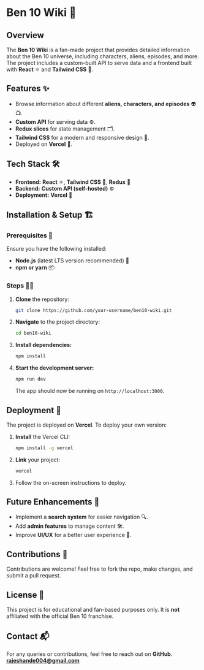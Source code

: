 # Ben 10 Wiki 🚀

## Overview

The **Ben 10 Wiki** is a fan-made project that provides detailed information about the Ben 10 universe, including characters, aliens, episodes, and more. The project includes a custom-built API to serve data and a frontend built with **React** ⚛️ and **Tailwind CSS** 🎨.

## Features ✨

- Browse information about different **aliens, characters, and episodes** 👽📺.
- **Custom API** for serving data ⚙️.
- **Redux slices** for state management 🗂️.
- **Tailwind CSS** for a modern and responsive design 🎨.
- Deployed on **Vercel** 🚀.

## Tech Stack 🛠️

- **Frontend:** **React** ⚛️, **Tailwind CSS** 🎨, **Redux** 🔄
- **Backend:** **Custom API (self-hosted)** ⚙️
- **Deployment:** **Vercel** 🚀

## Installation & Setup 🏗️

### Prerequisites 📌

Ensure you have the following installed:

- **Node.js** (latest LTS version recommended) 🔧
- **npm or yarn** 📦

### Steps 🏃‍♂️

1. **Clone** the repository:
   ```sh
   git clone https://github.com/your-username/ben10-wiki.git
   ```
2. **Navigate** to the project directory:
   ```sh
   cd ben10-wiki
   ```
3. **Install dependencies:**
   ```sh
   npm install
   ```
4. **Start the development server:**
   ```sh
   npm run dev
   ```
   The app should now be running on `http://localhost:3000`.

## Deployment 🚀

The project is deployed on **Vercel**. To deploy your own version:

1. **Install** the Vercel CLI:
   ```sh
   npm install -g vercel
   ```
2. **Link** your project:
   ```sh
   vercel
   ```
3. Follow the on-screen instructions to deploy.

## Future Enhancements 🔮

- Implement a **search system** for easier navigation 🔍.
- Add **admin features** to manage content 🛠️.
- Improve **UI/UX** for a better user experience 🎨.

## Contributions 🤝

Contributions are welcome! Feel free to fork the repo, make changes, and submit a pull request.

## License 📜

This project is for educational and fan-based purposes only. It is **not** affiliated with the official Ben 10 franchise.

## Contact 📬

For any queries or contributions, feel free to reach out on **GitHub**.
**rajeshande004@gmail.com**

